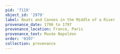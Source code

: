 ```yaml
---
pid: '7119'
object_id: '2979'
label: Boats and Canoes in the Middle of a River
provenance_date: 1796 to 1797
provenance_location: France, Paris
provenance_text: Musée Napoléon
order: '0197'
collection: provenance
---
```

